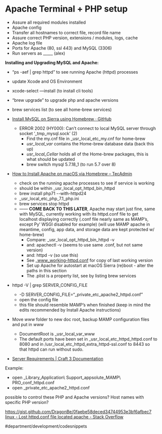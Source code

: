 # Apache Terminal + PHP setup
* Assure all required modules installed
* Apache config
* Transfer all hostnames to correct file, record file name
* Assure correct PHP version, extensions / modules, logs, cache
* Apache log file
* Ports for Apache (80, ssl 443) and MySQL (3306)
* Run servers as _____ (alex)

**Installing and Upgrading MySQL and Apache:**
* “ps -aef | grep httpd” to see running Apache (httpd) processes 
* update Xcode and OS Environment
* xcode-select —install (to install cli tools)
* “brew upgrade” to upgrade php and apache versions
* brew services list (to see all home-brew services)
* [Install MySQL on Sierra using Homebrew · GitHub](https://gist.github.com/nrollr/3f57fc15ded7dddddcc4e82fe137b58e)
	* ERROR 2002 (HY000): Can’t connect to local MySQL server through socket ‘_tmp_mysql.sock’ (2)
		* Find the my.cnf file in _usr_local_etc_my.cnf for home-brew
		* _usr_local_var_ contains the Home-brew database data (back this up)
		* _usr_local_Cellar_ holds all of the Home-brew packages, this is what should be updated
		* brew switch mysql 5.7.18_1 (to run 5.7 over 8)
* [How to Install Apache on macOS via Homebrew – TecAdmin](https://tecadmin.net/install-apache-macos-homebrew/)
	* check on the running apache processes to see if service is working
	* should be within _usr_local_opt_httpd_bin_httpd
	* brew install php71 --with-httpd24
	* _usr_local_etc_php_7.1_php.ini
	* brew services stop httpd
	* —— **COME BACK TO THIS LATER**, Apache may start just fine, same with MySQL, currently working with its httpd.conf file to get localhost displaying correctly (.conf file nearly same as MAMP’s, except Py’ WSGI disabled for example) (will use MAMP apache in meantime, config, app data, and storage data are kept protected w/ home-brew)
		* Compare: _usr_local_opt_httpd_bin_httpd -v
		* and: apachectl -v (seems to use same .conf, but not same version)
		* and: httpd -v (so use this)
		* See _www_working-httpd.conf for copy of last working version
		* Set up Apache for autostart at macOS Sierra (re)boot - alter the paths in this section
		* The .plist is a property list, see by listing brew services
* httpd -V | grep SERVER_CONFIG_FILE
	* -D SERVER_CONFIG_FILE=“_private_etc_apache2_httpd.conf”
	* open the config file
	* this file should resemble MAMP’s when finished (keep in mind the edits recommended by Install Apache instructions)
* Move _www_ folder to new doc root, backup MAMP configuration files and put in _www_
	* DocumentRoot is _usr_local_var_www
	* The default ports have been set in _usr_local_etc_httpd_httpd.conf to 8080 and in /usr_local_etc_httpd_extra_httpd-ssl.conf to 8443 so that httpd can run without sudo.

* [Server Requirements | Craft 3 Documentation](https://docs.craftcms.com/v3/requirements.html#checking-your-server)

Example:
* open _Library_Application\ Support_appsolute_MAMP\ PRO_conf_httpd.conf
* open _private_etc_apache2_httpd.conf

possible to control these PHP and Apache versions? 
Host names with specific PHP version?

https://gist.github.com/DragonBe/0faebe58deced34744953e3bf6afbec7
[linux - Lost httpd.conf file located apache - Stack Overflow](https://stackoverflow.com/questions/12202021/lost-httpd-conf-file-located-apache)

#department/development/codesnippets